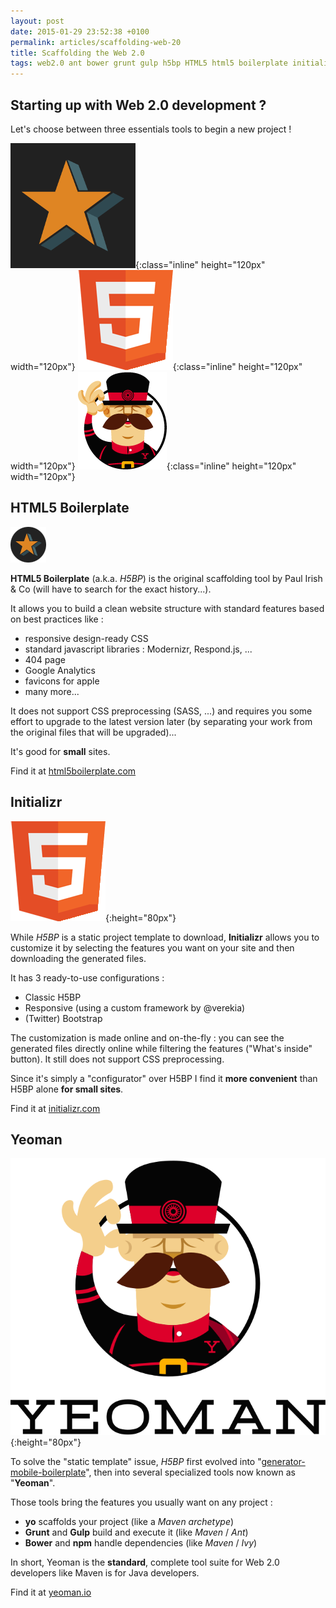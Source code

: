```yaml
---
layout: post
date: 2015-01-29 23:52:38 +0100
permalink: articles/scaffolding-web-20
title: Scaffolding the Web 2.0
tags: web2.0 ant bower grunt gulp h5bp HTML5 html5 boilerplate initializr java maven npm sass scaffolding yeoman yo
---
```


## Starting up with Web 2.0 development ?

Let's choose between three essentials tools to begin a new project !

![h5bp](/assets/blog/h5bp.png){:class="inline" height="120px" width="120px"} ![initializr](/assets/blog/html5-logo-165.png){:class="inline" height="120px" width="120px"} ![yeoman](/assets/blog/yeoman.png){:class="inline" height="120px" width="120px"}

## HTML5 Boilerplate

![H5BP logo (star)](/assets/blog/h5bp-logo.png)

**HTML5 Boilerplate** (a.k.a. _H5BP_) is the original scaffolding tool by Paul Irish & Co (will have to search for the exact history...).

It allows you to build a clean website structure with standard features based on best practices like :

- responsive design-ready CSS
- standard javascript libraries : Modernizr, Respond.js, ...
- 404 page
- Google Analytics
- favicons for apple
- many more...

It does not support CSS preprocessing (SASS, ...) and requires you some effort to upgrade to the latest version later (by separating your work from the original files that will be upgraded)...

It's good for **small** sites.

Find it at [html5boilerplate.com](http://html5boilerplate.com)


## Initializr

![Initializr logo](/assets/blog/html5-logo-165.png){:height="80px"}

While _H5BP_ is a static project template to download, **Initializr** allows you to customize it by selecting the features you want on your site and then downloading the generated files.

It has 3 ready-to-use configurations :

- Classic H5BP
- Responsive (using a custom framework by @verekia)
- (Twitter) Bootstrap

The customization is made online and on-the-fly : you can see the generated files directly online while filtering the features ("What's inside" button).
It still does not support CSS preprocessing.

Since it's simply a "configurator" over H5BP I find it **more convenient** than H5BP alone **for small sites**.

Find it at [initializr.com](http://www.initializr.com)


## Yeoman

![Yeoman logo](/assets/blog/yeoman-1.svg){:height="80px"}

To solve the "static template" issue, _H5BP_ first evolved into "[generator-mobile-boilerplate](https://github.com/h5bp/generator-mobile-boilerplate)", then into several specialized tools now known as "**Yeoman**".

Those tools bring the features you usually want on any project :

- **yo** scaffolds your project (like a _Maven archetype_)
- **Grunt** and **Gulp** build and execute it (like _Maven_ / _Ant_)
- **Bower** and **npm** handle dependencies (like _Maven_ / _Ivy_)

In short, Yeoman is the **standard**, complete tool suite for Web 2.0 developers like Maven is for Java developers.

Find it at [yeoman.io](http://yeoman.io)
